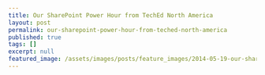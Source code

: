 ```yaml
---
title: Our SharePoint Power Hour from TechEd North America
layout: post
permalink: our-sharepoint-power-hour-from-teched-north-america
published: true
tags: []
excerpt: null
featured_image: /assets/images/posts/feature_images/2014-05-19-our-sharepoint-power-hour-from-teched-north-america.jpg
---
```

